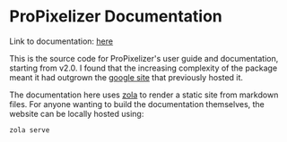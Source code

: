 # ProPixelizer Documentation

Link to documentation: [here](https://propixelizer.github.io/docs/)

This is the source code for ProPixelizer's user guide and documentation, starting from v2.0. I found that the increasing complexity of the package meant it had outgrown the [google site](https://sites.google.com/view/propixelizer/user-guide) that previously hosted it.

The documentation here uses [zola](https://github.com/getzola/zola) to render a static site from markdown files. For anyone wanting to build the documentation themselves, the website can be locally hosted using:

```
zola serve
```

